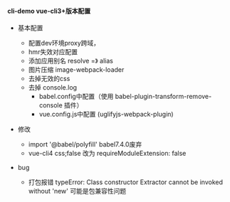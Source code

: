 #### cli-demo vue-cli3+版本配置
  * 基本配置
    * 配置dev环境proxy跨域，
    * hmr失效对应配置
    * 添加应用别名 resolve =》 alias
    * 图片压缩 image-webpack-loader
    * 去掉无效的css
    * 去掉 console.log
      * babel.config中配置（使用 babel-plugin-transform-remove-console 插件）
      * vue.config.js中配置 (uglifyjs-webpack-plugin)
      
      
      
  * 修改
    * import '@babel/polyfill' babel7.4.0废弃
    * vue-cli4 css;false 改为  requireModuleExtension: false
    
    
  * bug
    * 打包报错 typeError: Class constructor Extractor cannot be invoked without 'new'
      可能是包兼容性问题
